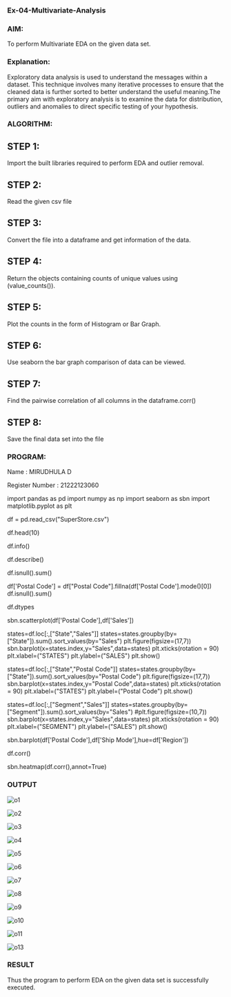 ### Ex-04-Multivariate-Analysis
### AIM:
To perform Multivariate EDA on the given data set.

### Explanation:
Exploratory data analysis is used to understand the messages within a dataset. This technique involves many iterative processes to ensure that the cleaned data is further sorted to better understand the useful meaning.The primary aim with exploratory analysis is to examine the data for distribution, outliers and anomalies to direct specific testing of your hypothesis.

### ALGORITHM:
## STEP 1:
Import the built libraries required to perform EDA and outlier removal.

## STEP 2:
Read the given csv file

## STEP 3:
Convert the file into a dataframe and get information of the data.

## STEP 4:
Return the objects containing counts of unique values using (value_counts()).

## STEP 5:
Plot the counts in the form of Histogram or Bar Graph.

## STEP 6:
Use seaborn the bar graph comparison of data can be viewed.

## STEP 7:
Find the pairwise correlation of all columns in the dataframe.corr()

## STEP 8:
Save the final data set into the file

### PROGRAM:
Name : MIRUDHULA D


Register Number : 21222123060


import pandas as pd
import numpy as np
import seaborn as sbn
import matplotlib.pyplot as plt

df = pd.read_csv("SuperStore.csv")

df.head(10)

df.info()

df.describe()

df.isnull().sum()

df['Postal Code'] = df["Postal Code"].fillna(df['Postal Code'].mode()[0])
df.isnull().sum()

df.dtypes

sbn.scatterplot(df['Postal Code'],df['Sales'])

states=df.loc[:,["State","Sales"]]
states=states.groupby(by=["State"]).sum().sort_values(by="Sales")
plt.figure(figsize=(17,7))
sbn.barplot(x=states.index,y="Sales",data=states)
plt.xticks(rotation = 90)
plt.xlabel=("STATES")
plt.ylabel=("SALES")
plt.show()

states=df.loc[:,["State","Postal Code"]]
states=states.groupby(by=["State"]).sum().sort_values(by="Postal Code")
plt.figure(figsize=(17,7))
sbn.barplot(x=states.index,y="Postal Code",data=states)
plt.xticks(rotation = 90)
plt.xlabel=("STATES")
plt.ylabel=("Postal Code")
plt.show()

states=df.loc[:,["Segment","Sales"]]
states=states.groupby(by=["Segment"]).sum().sort_values(by="Sales")
#plt.figure(figsize=(10,7))
sbn.barplot(x=states.index,y="Sales",data=states)
plt.xticks(rotation = 90)
plt.xlabel=("SEGMENT")
plt.ylabel=("SALES")
plt.show()

sbn.barplot(df['Postal Code'],df['Ship Mode'],hue=df['Region'])

df.corr()

sbn.heatmap(df.corr(),annot=True)

### OUTPUT
![o1](https://user-images.githubusercontent.com/94828147/192529249-931087d9-3a03-48f7-9225-2f049d12be13.png)


![o2](https://user-images.githubusercontent.com/94828147/192529530-1517942d-fe36-4f66-bedd-3ef103cc97c7.png)


![o3](https://user-images.githubusercontent.com/94828147/192529823-51487083-ffc8-4e78-b47f-383e7f549ebb.png)


![o4](https://user-images.githubusercontent.com/94828147/192529906-abbe2525-cccd-4c64-83fd-debec461e857.png)


![o5](https://user-images.githubusercontent.com/94828147/192530141-0bf87e75-eb8d-45c3-9f90-af3d05c9d431.png)


![o6](https://user-images.githubusercontent.com/94828147/192530170-d784eed4-78c4-4e31-9e3d-37c705c3d47b.png)

![o7](https://user-images.githubusercontent.com/94828147/192530195-868b0342-cfc7-4bef-9303-291d73ef80cd.png)


![o8](https://user-images.githubusercontent.com/94828147/192530209-09c9ecd1-1e7e-42bf-a662-27d19f5c0376.png)


![o9](https://user-images.githubusercontent.com/94828147/192530357-8e877f8b-f105-4cdf-8f52-cbb1c2a2c995.png)


![o10](https://user-images.githubusercontent.com/94828147/192530366-3a585b81-24b7-477c-b9a7-eda826c98569.png)



![o11](https://user-images.githubusercontent.com/94828147/192530451-c912288a-6265-481d-9902-356c39fb39cb.png)


![o13](https://user-images.githubusercontent.com/94828147/192530455-bbe9a39e-c113-48d0-9d55-1270d5bf9271.png)


### RESULT 


Thus the program to perform EDA on the given data set is successfully executed.









